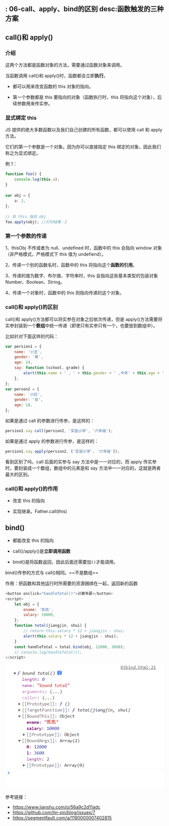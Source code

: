  : 06-call、apply、bind的区别
desc:函数触发的三种方案
---

## call()和 apply()

### 介绍

这两个方法都是函数对象的方法，需要通过函数对象来调用。

当函数调用 call()和 apply()时，函数都会立即**执行**。

- 都可以用来改变函数的 this 对象的指向。

- 第一个参数都是 this 要指向的对象（函数执行时，this 将指向这个对象），后续参数用来传实参。

### 显式绑定 this

JS 提供的绝大多数函数以及我们自己创建的所有函数，都可以使用 call 和 apply 方法。

它们的第一个参数是一个对象。因为你可以直接指定 this 绑定的对象，因此我们称之为显式绑定。

例 1：

```javascript
function foo() {
	console.log(this.a);
}

var obj = {
	a: 2,
};

// 将 this 指向 obj
foo.apply(obj); //打印结果：2
```

### 第一个参数的传递

1、thisObj 不传或者为 null、undefined 时，函数中的 this 会指向 window 对象（非严格模式，严格模式下 this 值为 undefiend）。

2、传递一个别的函数名时，函数中的 this 将指向这个**函数的引用**。

3、传递的值为数字、布尔值、字符串时，this 会指向这些基本类型的包装对象 Number、Boolean、String。

4、传递一个对象时，函数中的 this 则指向传递的这个对象。

### call()和 apply()的区别

call()和 apply()方法都可以将实参在对象之后依次传递，但是 apply()方法需要将实参封装到一个**数组**中统一传递（即使只有实参只有一个，也要放到数组中）。

比如针对下面这样的代码：

```javascript
var persion1 = {
	name: '小王',
	gender: '男',
	age: 24,
	say: function (school, grade) {
		alert(this.name + ' , ' + this.gender + ' ,今年' + this.age + ' ,在' + school + '上' + grade);
	},
};
var person2 = {
	name: '小红',
	gender: '女',
	age: 18,
};
```

如果是通过 call 的参数进行传参，是这样的：

```javascript
persion1.say.call(persion2, '实验小学', '六年级');
```

如果是通过 apply 的参数进行传参，是这样的：

```javascript
persion1.say.apply(persion2, ['实验小学', '六年级']);
```

看到区别了吗，call 后面的实参与 say 方法中是一一对应的，而 apply 传实参时，要封装成一个数组，数组中的元素是和 say 方法中一一对应的，这就是两者最大的区别。

### call()和 apply()的作用

- 改变 this 的指向

- 实现继承。Father.call(this)

## bind()

- 都能改变 this 的指向

- call()/apply()是**立即调用函数**

- bind()是将函数返回，因此后面还需要加`()`才能调用。

bind()传参的方式与 call()相同。==不是数组==

作用：把函数和其他运行时所需要的资源捆绑在一起，返回新的函数

```js
<button onclick="handleTotal()">计算年薪</button>
<script>
    let obj = {
        ename: '凯凯',
        salary: 10000,
    };
    function total(jiangjin, shui) {
        // return this.salary * 12 + jiangjin - shui;
        alert(this.salary * 12 + jiangjin - shui);
    }
    const handleTotal = total.bind(obj, 12000, 3600);
    // console.log(handleTotal());
</script>
```

![image-20230321102607600](https://raw.githubusercontent.com/zhanghaooss/clouding/master/img/image-20230321102607600.png)

参考链接：

- <https://www.jianshu.com/p/56a9c2d11adc>
- <https://github.com/lin-xin/blog/issues/7>
- <https://segmentfault.com/a/1190000007402815>

